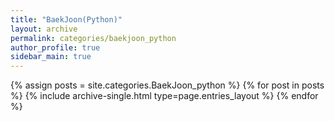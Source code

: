 ```yaml
---
title: "BaekJoon(Python)"
layout: archive
permalink: categories/baekjoon_python
author_profile: true
sidebar_main: true
---
```



{% assign posts = site.categories.BaekJoon_python %}
{% for post in posts %} {% include archive-single.html type=page.entries_layout %} {% endfor %}